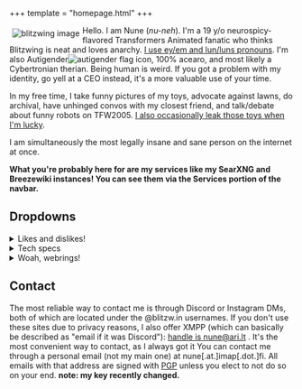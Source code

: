 +++
template = "homepage.html"
+++


<span style="float:left;padding:5px;">![blitzwing image](/funnyguy.png)</span> Hello. I am Nune (*nu-neh*). I'm a 19 y/o neurospicy-flavored Transformers Animated fanatic who thinks Blitzwing is neat and loves anarchy. [I use ey/em and lun/luns pronouns](https://blitzw.in/maq/#why-do-you-use-neopronouns-why-don-t-you-just-use-they-them). I'm also Autigender![autigender flag icon](/Autigendersmall.png), 100% acearo, and most likely a Cybertronian therian. Being human is weird. If you got a problem with my identity, go yell at a CEO instead, it's a more valuable use of your time.

In my free time, I take funny pictures of my toys, advocate against lawns, do archival, have unhinged convos with my closest friend, and talk/debate about funny robots on TFW2005. [I also occasionally leak those toys when I'm lucky](https://www.tfw2005.com/boards/threads/transformers-collaborative-naruto-shippuden-kurama-gamakichi-anime-toys-tra-gen-project-tails.1268943/).

I am simultaneously the most legally insane and sane person on the internet at once.

**What you're probably here for are my services like my SearXNG and Breezewiki instances! You can see them via the Services portion of the navbar.**
## Dropdowns
<details><summary>Likes and dislikes!</summary>
<div style="font-size:75%";>
    
| ### I like:<br>* Transformers (mainly Animated and G1)<br>* Blitzwing!<br>* obscure knockoffs of Transformers toys, esp of Animated<br>* hosting services on my site!<br>* media preservation by any means necessary<br>* studying anarchism, abolitionist theory, etc...<br>* gardening<br>* attempting to write fanfic<br>* Consolas, my favorite font | ### I dislike:<br>* the state<br>* Transformers humanizations (I won't attack, but I suggest you don't show them around me)<br>* ABA and the special "education"/segregation system (as a survivor)<br>* Ableists, eugenicists, and their supporters<br>* People who deny the scientific fact that fiction affects reality or refuse to be critical of what they consume<br>* Negative confrontations<br>* Object shows (These aren't just a dislike, they're a trigger. If you don't know what these are, don't worry about it. If you do, do not bring them up around me.)<br>* Lewd/NSFW content due to trauma |
|-------------------------------------------------------------------------------------------------------------------------------------------------------------------------------------------------------------------------------------------------------------------------------------------------------------------------------------------------------------------------------------------------------------------------------------------------------------------|-------------------------------------------------------------------------------------------------------------------------------------------------------------------------------------------------------------------------------------------------------------------------------------------------------------------------------------------------------------------------------------------------------------------------------------------------------------------------------------------------------------------------------------------------------------------------------------------------------------------|

</div></details>
<details><summary>Tech specs</summary>

### Main PC: Dell Inspiron 3650 [pic](/dellpc.png)
* Intel© Core™ i5-6400 CPU @ 2.70GHz × 4
* 8GB RAM, 1TB~ HDD
* OS is Linux Mint 22 Cinnamon
* Monitor is Acer AL1916W, black

### Phone: ZTE Avid 4
* Hand-me-down
* Degoogled as much as possible, demetro'd, and deFacebooked via ADB.
* 2GB RAM
* Getting a data sim from JMP.Chat when that's ready

### Emergency Laptop: Dell Latitude 5400 [pic](/delllaptop.png)
* Intel© Core™ i5-8365 CPU @ 1.60GHz 
* OS is Windows 10
* Broken Q and W keys
* 8GB RAM, 6 additional GB of virtual memory
</details>
<details><summary>Woah, webrings!</summary>
    <p><span><a href="https://webring.dinhe.net/prev/https://www.blitzw.in">prev</a> | <a href="https://webring.dinhe.net/">retronaut</a> | <a href="https://webring.dinhe.net/next/https://www.blitzw.in">next</a></span></p>
    <p><span><a href="https://webring.bucketfish.me/redirect.html?to=prev&name=blitzw.in">prev</a> | <a href="https://webring.bucketfish.me">bucketfish</a> | <a href="https://webring.bucketfish.me/redirect.html?to=next&name=blitzw.in">next</a></span></p>
    <p><span><a href="https://512kb.club">512KB Club</a></span></p></details>

## Contact

The most reliable way to contact me is through Discord or Instagram DMs, both of which are located under the @blitzw.in usernames. If you don't use these sites due to privacy reasons, I also offer XMPP (which can basically be described as "email if it was Discord"): [handle is nune@ari.lt](xmpp:nune@ari.lt) . It's the most convenient way to contact, as I always got it
You can contact me through a personal email (not my main one) at nune[.at.]imap[.dot.]fi. All emails with that address are signed with [PGP](/PGP.txt) unless you elect to not do so on your end. **note: my key recently changed.** 
